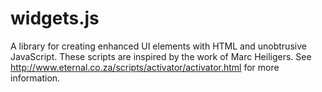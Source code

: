 widgets.js
==========

A library for creating enhanced UI elements with HTML and unobtrusive JavaScript. These scripts are inspired by the work of Marc Heiligers. See http://www.eternal.co.za/scripts/activator/activator.html for more information.